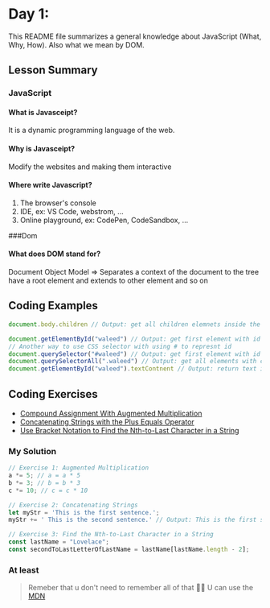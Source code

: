 # Day 1:


This README file summarizes a general knowledge about JavaScript (What, Why, How). Also what we mean by DOM.


## Lesson Summary

### JavaScript
#### What is Javasceipt? 
It is a dynamic programming language of the web. 
#### Why is Javasceipt? 
Modify the websites and making them interactive
#### Where write Javascript?
1. The browser's console 
2. IDE, ex: VS Code, webstrom, ...
3. Online playground, ex: CodePen, CodeSandbox, ...


###Dom
#### What does DOM stand for?
Document Object Model => Separates a context of the document to the tree have a root element and extends to other element and so on

## Coding Examples

```javascript
document.body.children // Output: get all children elemnets inside the element Body 

document.getElementById("waleed") // Output: get first element with id = 'waleed' 
// Another way to use CSS selector with using # to represnt id 
document.querySelector("#waleed") // Output: get first element with id = 'waleed' 
document.querySelectorAll(".waleed") // Output: get all elements with class = 'waleed'
document.getElementById("waleed").textContnent // Output: return text inside the id 'waleed'
```


## Coding Exercises

- [Compound Assignment With Augmented Multiplication](https://www.freecodecamp.org/learn/javascript-algorithms-and-data-structures/basic-javascript/compound-assignment-with-augmented-multiplication)
- [Concatenating Strings with the Plus Equals Operator](https://www.freecodecamp.org/learn/javascript-algorithms-and-data-structures/basic-javascript/concatenating-strings-with-the-plus-equals-operator)
- [Use Bracket Notation to Find the Nth-to-Last Character in a String](https://www.freecodecamp.org/learn/javascript-algorithms-and-data-structures/basic-javascript/use-bracket-notation-to-find-the-nth-to-last-character-in-a-string)

### My Solution

```javascript
// Exercise 1: Augmented Multiplication
a *= 5; // a = a * 5  
b *= 3; // b = b * 3
c *= 10; // c = c * 10

// Exercise 2: Concatenating Strings
let myStr = 'This is the first sentence.';
myStr += ' This is the second sentence.' // Output: This is the first sentence. This is the second sentence.

// Exercise 3: Find the Nth-to-Last Character in a String
const lastName = "Lovelace";
const secondToLastLetterOfLastName = lastName[lastName.length - 2];

```

### At least
> Remeber that u don't need to remember all of that 🤔🤔
> U can use the [MDN](https://developer.mozilla.org/en-US/)
